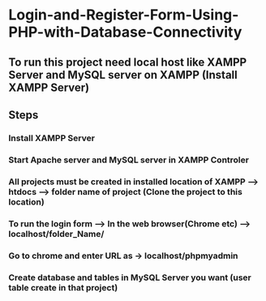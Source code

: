 # Login-and-Register-Form-Using-PHP-with-Database-Connectivity
## To run this project need local host like XAMPP Server and MySQL server on XAMPP (Install XAMPP Server)

## Steps
### Install XAMPP Server
### Start Apache server and MySQL server in XAMPP Controler
### All projects must be created in installed location of XAMPP --> htdocs --> folder name of project (Clone the project to this location)
### To run the login form --> In the web browser(Chrome etc) --> localhost/folder_Name/
### Go to chrome and enter URL as → localhost/phpmyadmin
### Create database and tables in MySQL Server you want (user table create in that project)

 

